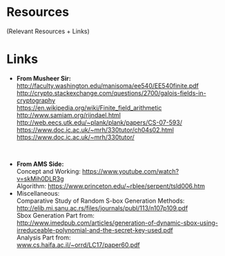 # Resources
(Relevant Resources + Links)

# Links
- <b>From Musheer Sir:</b> </br>
http://faculty.washington.edu/manisoma/ee540/EE540finite.pdf </br>
http://crypto.stackexchange.com/questions/2700/galois-fields-in-cryptography </br>
https://en.wikipedia.org/wiki/Finite_field_arithmetic</br>
http://www.samiam.org/rijndael.html </br>
http://web.eecs.utk.edu/~plank/plank/papers/CS-07-593/ </br>
https://www.doc.ic.ac.uk/~mrh/330tutor/ch04s02.html </br>
https://www.doc.ic.ac.uk/~mrh/330tutor/ </br>
</br>

- <b>From AMS Side:</b> </br>
Concept and Working: https://www.youtube.com/watch?v=skMih0DLR3g </br>
Algorithm: https://www.princeton.edu/~rblee/serpent/tsld006.htm </br> 
- Miscellaneous:</br>
Comparative Study of Random S-box Generation Methods: </br>http://elib.mi.sanu.ac.rs/files/journals/publ/113/n107p109.pdf </br>
Sbox Generation Part from: </br>http://www.imedpub.com/articles/generation-of-dynamic-sbox-using-irreduceable-polynomial-and-the-secret-key-used.pdf </br>
Analysis Part from: </br>www.cs.haifa.ac.il/~orrd/LC17/paper60.pdf </br>
